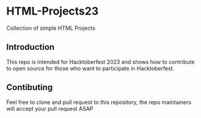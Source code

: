 # HTML-Projects23
Collection of simple HTML Projects

## Introduction
This repo is intended for Hacktoberfest 2023 and shows how to contribute to open source for those who want to participate in Hacktoberfest.

## Contibuting
Feel free to clone and pull request to this repository, the repo maintainers will accept your pull request ASAP